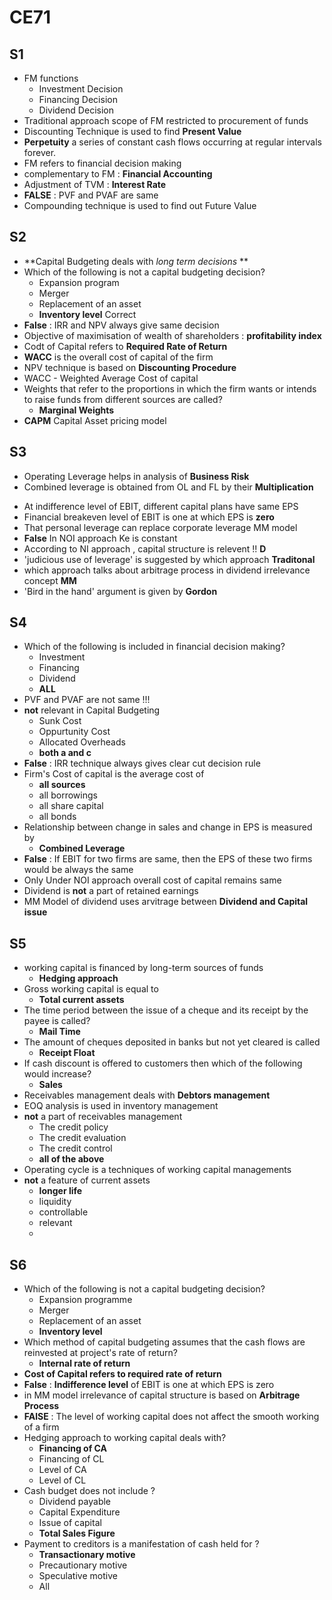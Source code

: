# CE71

## S1
- FM functions
  - Investment Decision
  - Financing Decision
  - Dividend Decision
- Traditional approach scope of FM restricted to procurement of funds
- Discounting Technique is used to find **Present Value** 
- **Perpetuity** a series of constant cash flows occurring at regular intervals forever.
- FM refers to financial decision making 
- complementary to FM : **Financial Accounting**
- Adjustment of TVM : **Interest Rate**
- **FALSE** : PVF and PVAF are same 
- Compounding technique is used to find out Future Value

## S2
- **Capital Budgeting deals with *long term decisions* **
- Which of the following is not a capital budgeting decision?
  - Expansion program
  - Merger
  - Replacement of an asset
  - **Inventory level** Correct
- **False** : IRR and NPV always give same decision 
- Objective of maximisation of wealth of shareholders : **profitability index**
- Codt of Capital refers to **Required Rate of Return**
- **WACC** is the overall cost of capital of the firm
- NPV technique is based on **Discounting Procedure**
- WACC - Weighted Average Cost of capital 
- Weights that refer to the proportions in which the firm wants or intends to raise
funds from different sources are called?
  - **Marginal Weights**
- **CAPM** Capital Asset pricing model

## S3
- Operating Leverage helps in analysis of **Business Risk**
- Combined leverage is obtained from OL and FL by their **Multiplication**
<!-- - A degree of combined leverage is the combination of financial leverage and operating leverage.It provides the combined effect of degree of operating leverage and financial leverage.  Combined leverage provide the % change in EPS against the % change in sales. -->
- At indifference level of EBIT, different capital plans have same EPS
- Financial breakeven level of EBIT is one at which EPS is **zero**
- That personal leverage can replace corporate leverage MM model
- **False** In NOI approach Ke is constant
- According to NI approach , capital structure is relevent !! **D**
- 'judicious use of leverage' is suggested by which approach **Traditonal**
- which approach talks about arbitrage process in dividend irrelevance
concept **MM**
- 'Bird in the hand' argument is given by **Gordon**

## S4

- Which of the following is included in financial decision making?
  - Investment  
  - Financing
  - Dividend 
  - **ALL**
- PVF and PVAF are not same !!!
- **not** relevant in Capital Budgeting
  - Sunk Cost
  - Oppurtunity Cost
  - Allocated Overheads
  - **both a and c**
- **False** : IRR technique always gives clear cut decision rule 
- Firm's Cost of capital is the average cost of 
  - **all sources**
  - all borrowings
  - all share capital
  - all bonds
- Relationship between change in sales and change in EPS is measured by
  - **Combined Leverage** 
- **False** : If EBIT for two firms are same, then the EPS of these two firms would be
always the same 
- Only Under NOI approach overall cost of capital remains same 
- Dividend is **not** a part of retained earnings
- MM Model of dividend uses arvitrage between **Dividend and Capital issue**

## S5

- working capital is financed by long-term sources of funds
  - **Hedging approach**
- Gross working capital is equal to 
  - **Total current assets**
- The time period between the issue of a cheque and its receipt by the
payee is called?
  - **Mail Time**
- The amount of cheques deposited in banks but not yet cleared is called 
  - **Receipt Float**  
- If cash discount is offered to customers then which of the following would
increase?
  - **Sales**
- Receivables management deals with **Debtors management**
- EOQ analysis is used in inventory management 
- **not** a part of receivables management
  - The credit policy
  - The credit evaluation
  - The credit control
  - **all of the above**
- Operating cycle is a techniques of working capital managements
- **not** a feature of current assets
  - **longer life**
  - liquidity
  - controllable
  - relevant
  - 
## S6

- Which of the following is not a capital budgeting decision?
  - Expansion programme 
  - Merger
  - Replacement of an asset 
  - **Inventory level**
- Which method of capital budgeting assumes that the cash flows are
reinvested at project's rate of return?
  - **Internal rate of return**
- **Cost of Capital refers to required rate of return**
- **False** : **Indifference level** of EBIT is one at which EPS is zero
- in MM model irrelevance of capital structure is based on **Arbitrage Process**
- **FAlSE** : The level of working capital does not affect the smooth working of a firm
- Hedging approach to working capital deals with?
  - **Financing of CA**
  - Financing of CL
  - Level of CA
  - Level of CL
- Cash budget does not include ?
  - Dividend payable
  - Capital Expenditure
  - Issue of capital
  - **Total Sales Figure**
- Payment to creditors is a manifestation of cash held for ? 
  - **Transactionary motive**
  - Precautionary motive
  - Speculative motive
  - All 



